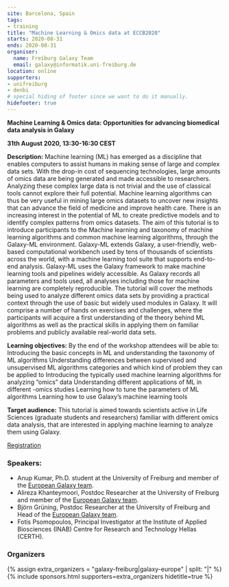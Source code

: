 ```yaml
---
site: Barcelona, Spain
tags:
- training
title: "Machine Learning & Omics data at ECCB2020"
starts: 2020-08-31
ends: 2020-08-31
organiser:
  name: Freiburg Galaxy Team
  email: galaxy@informatik.uni-freiburg.de
location: online
supporters:
- unifreiburg
- denbi
# special hiding of footer since we want to do it manually.
hidefooter: true
---
```



**Machine Learning & Omics data: Opportunities for advancing biomedical data analysis in Galaxy**

**31th August 2020, 13:30-16:30 CEST** 

**Description:**
Machine learning (ML) has emerged as a discipline that enables computers to assist humans in making sense of large and complex data sets. With the drop-in cost of sequencing technologies, large amounts of omics data are being generated and made accessible to researchers. Analyzing these complex large data is not trivial and the use of classical tools cannot explore their full potential. Machine learning algorithms can thus be very useful in mining large omics datasets to uncover new insights that can advance the field of medicine and improve health care. There is an increasing interest in the potential of ML to create predictive models and to identify complex patterns from omics datasets. The aim of this tutorial is to introduce participants to the Machine learning and taxonomy of machine learning algorithms and common machine learning algorithms, through the Galaxy-ML environment. Galaxy-ML extends Galaxy, a user-friendly, web-based computational workbench used by tens of thousands of scientists across the world, with a machine learning tool suite that supports end-to-end analysis. Galaxy-ML uses the Galaxy framework to make machine learning tools and pipelines widely accessible. As Galaxy records all parameters and tools used, all analyses including those for machine learning are completely reproducible.
The tutorial will cover the methods being used to analyze different omics data sets by providing a practical context through the use of basic but widely used modules in Galaxy. It will comprise a number of hands on exercises and challenges, where the participants will acquire a first understanding of the theory behind ML algorithms as well as the practical skills in applying them on familiar problems and publicly available real-world data sets.

**Learning objectives:**
By the end of the workshop attendees will be able to:
Introducing the basic concepts in ML and understanding the taxonomy of ML algorithms
Understanding differences between supervised and unsupervised ML algorithms categories and which kind of problem they can be applied to
Introducing the typically used machine learning algorithms for analyzing “omics” data
Understanding different applications of ML in different -omics studies
Learning how to tune the parameters of ML algorithms Learning how to use Galaxy’s machine learning tools

**Target audience:**
This tutorial is aimed towards scientists active in Life Sciences (graduate students and researchers) familiar with different omics data analysis, that are interested in applying machine learning to analyze them using Galaxy.

[Registration](https://eccb2020.info/ntbt01-machine-learning-and-omics-data-opportunities-for-advancing-biomedical-data-analysis-in-galaxy/)

### Speakers:

* Anup Kumar, Ph.D. student at the University of Freiburg and member of the [European Galaxy team](https://usegalaxy-eu.github.io/freiburg/people).
* Alireza Khanteymoori, Postdoc Researcher at the University of Freiburg and member of the [European Galaxy team](https://usegalaxy-eu.github.io/freiburg/people).
* Björn Grüning, Postdoc Researcher at the University of Freiburg and Head of the [European Galaxy team](https://usegalaxy-eu.github.io/freiburg/people).
* Fotis Psomopoulos, Principal Investigator at the Institute of Applied Biosciences (INAB) Centre for Research and Technology Hellas (CERTH).


### Organizers

{% assign extra_organizers =  "galaxy-freiburg|galaxy-europe" | split: "|"  %}
{% include sponsors.html supporters=extra_organizers hidetitle=true %}
